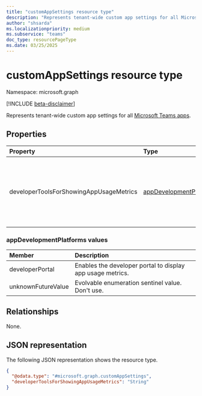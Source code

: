 ```yaml
---
title: "customAppSettings resource type"
description: "Represents tenant-wide custom app settings for all Microsoft Teams apps."
author: "shsarda"
ms.localizationpriority: medium
ms.subservice: "teams"
doc_type: resourcePageType
ms.date: 03/25/2025
---
```


# customAppSettings resource type

Namespace: microsoft.graph

[!INCLUDE [beta-disclaimer](../../includes/beta-disclaimer.md)]

Represents tenant-wide custom app settings for all [Microsoft Teams apps](teamsapp.md).

## Properties
|Property|Type|Description|
|:---|:---|:---|
|developerToolsForShowingAppUsageMetrics|[appDevelopmentPlatforms](../resources/customappsettings.md#appdevelopmentplatforms-values)|A comma-separated list of developer tools that are allowed to display app usage metrics. The possible values are: `developerPortal`, `unknownFutureValue`.|

### appDevelopmentPlatforms values

| Member             | Description                                                |
|:-------------------|:-----------------------------------------------------------|
| developerPortal    | Enables the developer portal to display app usage metrics. |
| unknownFutureValue | Evolvable enumeration sentinel value. Don't use.           |

## Relationships
None.

## JSON representation
The following JSON representation shows the resource type.
<!-- {
  "blockType": "resource",
  "@odata.type": "#microsoft.graph.customAppSettings"
}
-->
``` json
{
  "@odata.type": "#microsoft.graph.customAppSettings",
  "developerToolsForShowingAppUsageMetrics": "String"
}
```
